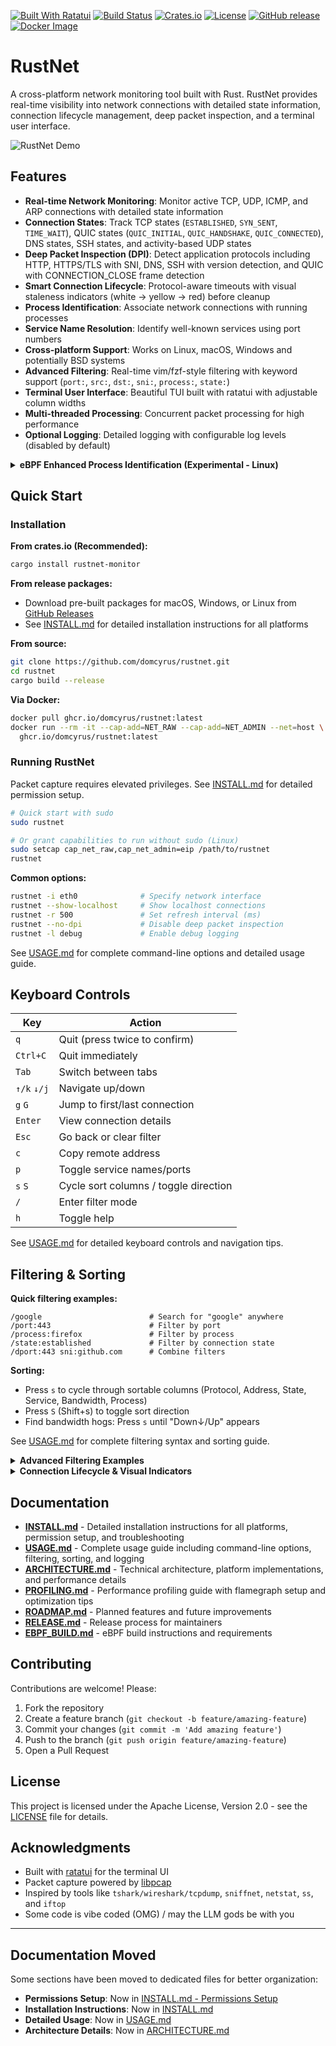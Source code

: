 [![Built With Ratatui](https://ratatui.rs/built-with-ratatui/badge.svg)](https://ratatui.rs/)
[![Build Status](https://github.com/domcyrus/rustnet/workflows/Rust/badge.svg)](https://github.com/domcyrus/rustnet/actions)
[![Crates.io](https://img.shields.io/crates/v/rustnet-monitor.svg)](https://crates.io/crates/rustnet-monitor)
[![License](https://img.shields.io/badge/license-Apache--2.0-blue.svg)](LICENSE)
[![GitHub release](https://img.shields.io/github/v/release/domcyrus/rustnet.svg)](https://github.com/domcyrus/rustnet/releases)
[![Docker Image](https://img.shields.io/badge/docker-ghcr.io-blue?logo=docker)](https://github.com/domcyrus/rustnet/pkgs/container/rustnet)

# RustNet

A cross-platform network monitoring tool built with Rust. RustNet provides real-time visibility into network connections with detailed state information, connection lifecycle management, deep packet inspection, and a terminal user interface.

![RustNet Demo](./assets/rustnet.gif)

## Features

- **Real-time Network Monitoring**: Monitor active TCP, UDP, ICMP, and ARP connections with detailed state information
- **Connection States**: Track TCP states (`ESTABLISHED`, `SYN_SENT`, `TIME_WAIT`), QUIC states (`QUIC_INITIAL`, `QUIC_HANDSHAKE`, `QUIC_CONNECTED`), DNS states, SSH states, and activity-based UDP states
- **Deep Packet Inspection (DPI)**: Detect application protocols including HTTP, HTTPS/TLS with SNI, DNS, SSH with version detection, and QUIC with CONNECTION_CLOSE frame detection
- **Smart Connection Lifecycle**: Protocol-aware timeouts with visual staleness indicators (white → yellow → red) before cleanup
- **Process Identification**: Associate network connections with running processes
- **Service Name Resolution**: Identify well-known services using port numbers
- **Cross-platform Support**: Works on Linux, macOS, Windows and potentially BSD systems
- **Advanced Filtering**: Real-time vim/fzf-style filtering with keyword support (`port:`, `src:`, `dst:`, `sni:`, `process:`, `state:`)
- **Terminal User Interface**: Beautiful TUI built with ratatui with adjustable column widths
- **Multi-threaded Processing**: Concurrent packet processing for high performance
- **Optional Logging**: Detailed logging with configurable log levels (disabled by default)

<details>
<summary><b>eBPF Enhanced Process Identification (Experimental - Linux)</b></summary>

When built with the `ebpf` feature on Linux, RustNet uses kernel eBPF programs for enhanced performance and lower overhead process identification. However, this comes with important limitations:

**Process Name Limitations:**
- eBPF uses the kernel's `comm` field, which is limited to 16 characters
- Shows the task/thread command name, not the full executable path
- Multi-threaded applications often show thread names instead of the main process name

**Real-world Examples:**
- **Firefox**: May appear as "Socket Thread", "Web Content", "Isolated Web Co", or "MainThread"
- **Chrome**: May appear as "ThreadPoolForeg", "Chrome_IOThread", "BrokerProcess", or "SandboxHelper"
- **Electron apps**: Often show as "electron", "node", or internal thread names
- **System processes**: Show truncated names like "systemd-resolve" → "systemd-resolve"

**Fallback Behavior:**
- When eBPF fails to load or lacks sufficient permissions, RustNet automatically falls back to standard procfs-based process identification
- Standard mode provides full process names but with higher CPU overhead

See [EBPF_BUILD.md](EBPF_BUILD.md) for build instructions and [ARCHITECTURE.md](ARCHITECTURE.md) for technical details.

</details>

## Quick Start

### Installation

**From crates.io (Recommended):**
```bash
cargo install rustnet-monitor
```

**From release packages:**
- Download pre-built packages for macOS, Windows, or Linux from [GitHub Releases](https://github.com/domcyrus/rustnet/releases)
- See [INSTALL.md](INSTALL.md) for detailed installation instructions for all platforms

**From source:**
```bash
git clone https://github.com/domcyrus/rustnet.git
cd rustnet
cargo build --release
```

**Via Docker:**
```bash
docker pull ghcr.io/domcyrus/rustnet:latest
docker run --rm -it --cap-add=NET_RAW --cap-add=NET_ADMIN --net=host \
  ghcr.io/domcyrus/rustnet:latest
```

### Running RustNet

Packet capture requires elevated privileges. See [INSTALL.md](INSTALL.md) for detailed permission setup.

```bash
# Quick start with sudo
sudo rustnet

# Or grant capabilities to run without sudo (Linux)
sudo setcap cap_net_raw,cap_net_admin=eip /path/to/rustnet
rustnet
```

**Common options:**
```bash
rustnet -i eth0              # Specify network interface
rustnet --show-localhost     # Show localhost connections
rustnet -r 500               # Set refresh interval (ms)
rustnet --no-dpi             # Disable deep packet inspection
rustnet -l debug             # Enable debug logging
```

See [USAGE.md](USAGE.md) for complete command-line options and detailed usage guide.

## Keyboard Controls

| Key | Action |
|-----|--------|
| `q` | Quit (press twice to confirm) |
| `Ctrl+C` | Quit immediately |
| `Tab` | Switch between tabs |
| `↑/k` `↓/j` | Navigate up/down |
| `g` `G` | Jump to first/last connection |
| `Enter` | View connection details |
| `Esc` | Go back or clear filter |
| `c` | Copy remote address |
| `p` | Toggle service names/ports |
| `s` `S` | Cycle sort columns / toggle direction |
| `/` | Enter filter mode |
| `h` | Toggle help |

See [USAGE.md](USAGE.md) for detailed keyboard controls and navigation tips.

## Filtering & Sorting

**Quick filtering examples:**
```
/google                        # Search for "google" anywhere
/port:443                      # Filter by port
/process:firefox               # Filter by process
/state:established             # Filter by connection state
/dport:443 sni:github.com      # Combine filters
```

**Sorting:**
- Press `s` to cycle through sortable columns (Protocol, Address, State, Service, Bandwidth, Process)
- Press `S` (Shift+s) to toggle sort direction
- Find bandwidth hogs: Press `s` until "Down↓/Up" appears

See [USAGE.md](USAGE.md) for complete filtering syntax and sorting guide.

<details>
<summary><b>Advanced Filtering Examples</b></summary>

**Keyword filters:**
- `port:44` - Ports containing "44" (443, 8080, 4433)
- `sport:80` - Source ports containing "80"
- `dport:443` - Destination ports containing "443"
- `src:192.168` - Source IPs containing "192.168"
- `dst:github.com` - Destinations containing "github.com"
- `process:ssh` - Process names containing "ssh"
- `sni:api` - SNI hostnames containing "api"
- `ssh:openssh` - SSH connections using OpenSSH
- `state:established` - Filter by protocol state
- `proto:tcp` - Filter by protocol type

**State filtering:**
- `state:syn_recv` - Half-open connections (SYN flood detection)
- `state:established` - Established connections only
- `state:quic_connected` - Active QUIC connections
- `state:dns_query` - DNS query connections

**Combined examples:**
- `sport:80 process:nginx` - Nginx connections from port 80
- `dport:443 sni:google.com` - HTTPS to Google
- `process:firefox state:quic_connected` - Firefox QUIC connections
- `dport:22 ssh:openssh state:established` - Established OpenSSH connections

</details>

<details>
<summary><b>Connection Lifecycle & Visual Indicators</b></summary>

RustNet uses smart timeouts and visual warnings before removing connections:

**Visual staleness indicators:**
- **White**: Active (< 75% of timeout)
- **Yellow**: Stale (75-90% of timeout)
- **Red**: Critical (> 90% of timeout)

**Protocol-aware timeouts:**
- **HTTP/HTTPS**: 10 minutes (supports keep-alive)
- **SSH**: 30 minutes (long sessions)
- **TCP active**: 10 minutes, idle: 5 minutes
- **QUIC active**: 10 minutes, idle: 5 minutes
- **DNS**: 30 seconds
- **TCP CLOSED**: 5 seconds

Example: An HTTP connection turns yellow at 7.5 min, red at 9 min, and is removed at 10 min.

See [USAGE.md](USAGE.md) for complete timeout details.

</details>

## Documentation

- **[INSTALL.md](INSTALL.md)** - Detailed installation instructions for all platforms, permission setup, and troubleshooting
- **[USAGE.md](USAGE.md)** - Complete usage guide including command-line options, filtering, sorting, and logging
- **[ARCHITECTURE.md](ARCHITECTURE.md)** - Technical architecture, platform implementations, and performance details
- **[PROFILING.md](PROFILING.md)** - Performance profiling guide with flamegraph setup and optimization tips
- **[ROADMAP.md](ROADMAP.md)** - Planned features and future improvements
- **[RELEASE.md](RELEASE.md)** - Release process for maintainers
- **[EBPF_BUILD.md](EBPF_BUILD.md)** - eBPF build instructions and requirements

## Contributing

Contributions are welcome! Please:

1. Fork the repository
2. Create a feature branch (`git checkout -b feature/amazing-feature`)
3. Commit your changes (`git commit -m 'Add amazing feature'`)
4. Push to the branch (`git push origin feature/amazing-feature`)
5. Open a Pull Request

## License

This project is licensed under the Apache License, Version 2.0 - see the [LICENSE](LICENSE) file for details.

## Acknowledgments

- Built with [ratatui](https://github.com/ratatui-org/ratatui) for the terminal UI
- Packet capture powered by [libpcap](https://www.tcpdump.org/)
- Inspired by tools like `tshark/wireshark/tcpdump`, `sniffnet`, `netstat`, `ss`, and `iftop`
- Some code is vibe coded (OMG) / may the LLM gods be with you

---

## Documentation Moved

Some sections have been moved to dedicated files for better organization:

- **Permissions Setup**: Now in [INSTALL.md - Permissions Setup](INSTALL.md#permissions-setup)
- **Installation Instructions**: Now in [INSTALL.md](INSTALL.md)
- **Detailed Usage**: Now in [USAGE.md](USAGE.md)
- **Architecture Details**: Now in [ARCHITECTURE.md](ARCHITECTURE.md)
